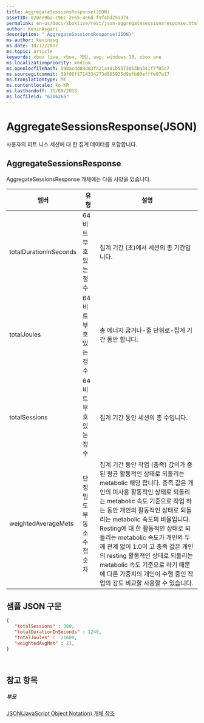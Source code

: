 ```yaml
---
title: AggregateSessionsResponse(JSON)
assetID: 020ee9b2-c96c-2e65-4e6d-f9f4bd25a374
permalink: en-us/docs/xboxlive/rest/json-aggregatesessionsresponse.html
author: KevinAsgari
description: " AggregateSessionsResponse(JSON)"
ms.author: kevinasg
ms.date: 10/12/2017
ms.topic: article
keywords: xbox live, xbox, 게임, uwp, windows 10, xbox one
ms.localizationpriority: medium
ms.openlocfilehash: 590acdd89d83fa21a401b5573053ba341f7f05c7
ms.sourcegitcommit: 38f06f1714334273d865935d9afb80efffe97a17
ms.translationtype: MT
ms.contentlocale: ko-KR
ms.lasthandoff: 11/09/2018
ms.locfileid: "6206265"
---
```

# <a name="aggregatesessionsresponse-json"></a>AggregateSessionsResponse(JSON)
사용자의 피트 니스 세션에 대 한 집계 데이터를 포함합니다. 
<a id="ID4EN"></a>

 
## <a name="aggregatesessionsresponse"></a>AggregateSessionsResponse
 
AggregateSessionsResponse 개체에는 다음 사양을 있습니다.
 
| 멤버| 유형| 설명| 
| --- | --- | --- | 
| totalDurationInSeconds| 64 비트 부호 있는 정수| 집계 기간 (초)에서 세션의 총 기간입니다.| 
| totalJoules| 64 비트 부호 있는 정수| 총 에너지 굽거나-줄 단위로-집계 기간 동안 합니다. | 
| totalSessions| 64 비트 부호 있는 정수| 집계 기간 동안 세션의 총 수입니다.| 
| weightedAverageMets| 단 정밀도 부동 소수점 숫자 | 집계 기간 동안 작업 (충족) 값의가 중된 평균 활동적인 상태로 되돌리는 metabolic 해당 합니다. 충족 값은 개인의 미사용 활동적인 상태로 되돌리는 metabolic 속도 기준으로 작업 하는 동안 개인의 활동적인 상태로 되돌리는 metabolic 속도의 비율입니다. Resting에 대 한 활동적인 상태로 되돌리는 metabolic 속도가 개인의 두께 관계 없이 1.0이 고 충족 값은 개인의 resting 활동적인 상태로 되돌리는 metabolic 속도 기준으로 하기 때문에 다른 가중치의 개인이 수행 중인 작업의 강도 비교할 사용할 수 있습니다.| 
  
<a id="ID4ESC"></a>

 
## <a name="sample-json-syntax"></a>샘플 JSON 구문
 

```json
{
   "totalSessions" : 300,
   "totalDurationInSeconds" : 1240,
   "totalJoules" :  21600,
   "weightedAvgMet" : 21,
}

    
```

  
<a id="ID4E2C"></a>

 
## <a name="see-also"></a>참고 항목
 
<a id="ID4E4C"></a>

 
##### <a name="parent"></a>부모 

[JSON(JavaScript Object Notation) 개체 참조](atoc-xboxlivews-reference-json.md)

   